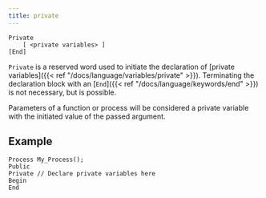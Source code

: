 ```yaml
---
title: private
---
```


    Private
        [ <private variables> ]
    [End]

`Private` is a reserved word used to initiate the declaration of [private variables]({{< ref "/docs/language/variables/private" >}}). Terminating the declaration block with an [`End`]({{< ref "/docs/language/keywords/end" >}}) is not necessary, but is possible.

Parameters of a function or process will be considered a private variable with the initiated value of the passed argument.

## Example

```
Process My_Process();
Public
Private // Declare private variables here
Begin
End
```
